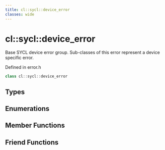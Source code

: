```yaml
---
title: cl::sycl::device_error
classes: wide
---
```

# cl::sycl::device_error

Base SYCL device error group. Sub-classes of this error represent a device specific error. 

Defined in error.h

```cpp
class cl::sycl::device_error
```

## Types

## Enumerations

## Member Functions


## Friend Functions

